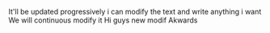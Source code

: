 It'll be updated progressively
i can modify the text and write anything i want
We will continuous modify it
Hi guys
new modif
Akwards
